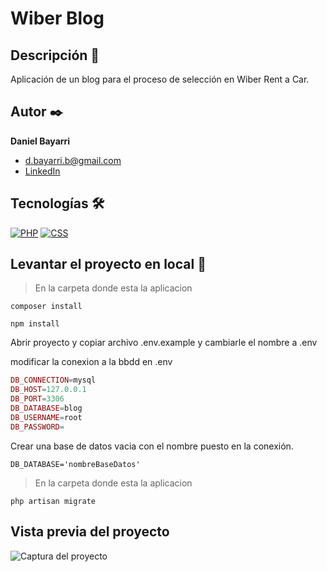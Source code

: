 
# Wiber Blog

## Descripción 📑

Aplicación de un blog para el proceso de selección en Wiber Rent a Car.

## Autor ✒️
**Daniel Bayarri**

* [d.bayarri.b@gmail.com](d.bayarri.b@gmail.com)
* [LinkedIn](https://www.linkedin.com/in/danielbayarri/)

## Tecnologías 🛠
[![PHP](https://img.shields.io/badge/PHP-777BB4?style=for-the-badge&logo=php&logoColor=white)](https://es.wikipedia.org/wiki/PHP) 
[![CSS](https://img.shields.io/badge/CSS3-1572B6?style=for-the-badge&logo=css3&logoColor=white)](https://es.wikipedia.org/wiki/CSS) 


## Levantar el proyecto en local 🧰

>En la carpeta donde esta la aplicacion

`composer install`

`npm install`

Abrir proyecto y copiar archivo .env.example y cambiarle el nombre a .env

modificar la conexion a la bbdd en .env

```php
DB_CONNECTION=mysql
DB_HOST=127.0.0.1
DB_PORT=3306
DB_DATABASE=blog
DB_USERNAME=root
DB_PASSWORD=
```
Crear una base de datos vacia con el nombre puesto en la conexión.

`DB_DATABASE='nombreBaseDatos'`

>En la carpeta donde esta la aplicacion

`php artisan migrate`


## Vista previa del proyecto

![Captura del proyecto](https://repository-images.githubusercontent.com/664787051/66d264ea-29db-4726-a03e-c97dae2a4252)

